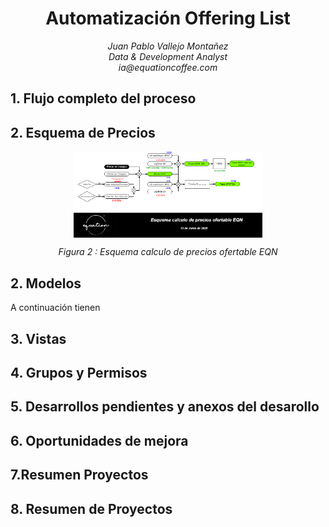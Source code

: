 
<div align="center">
<h1> Automatización Offering List
</div>
<div align="center">
    <em>Juan Pablo Vallejo Montañez</em><br>
    <em>Data & Development Analyst</em><br>
    <em>ia@equationcoffee.com</em>
</div>




## 1. Flujo completo del proceso


## 2. Esquema de Precios 

<p align="center">
  <img width="60%" align="center" src="Images/price_schema.png"/>
 </p>
<p align="center">
  <em>Figura 2 : Esquema calculo de precios ofertable EQN</em>
 </p>


## 2. Modelos   

A continuación tienen 

## 3. Vistas

## 4. Grupos y Permisos

## 5. Desarrollos pendientes y anexos del desarollo 

## 6. Oportunidades de mejora

## 7.Resumen Proyectos

## 8. Resumen de Proyectos